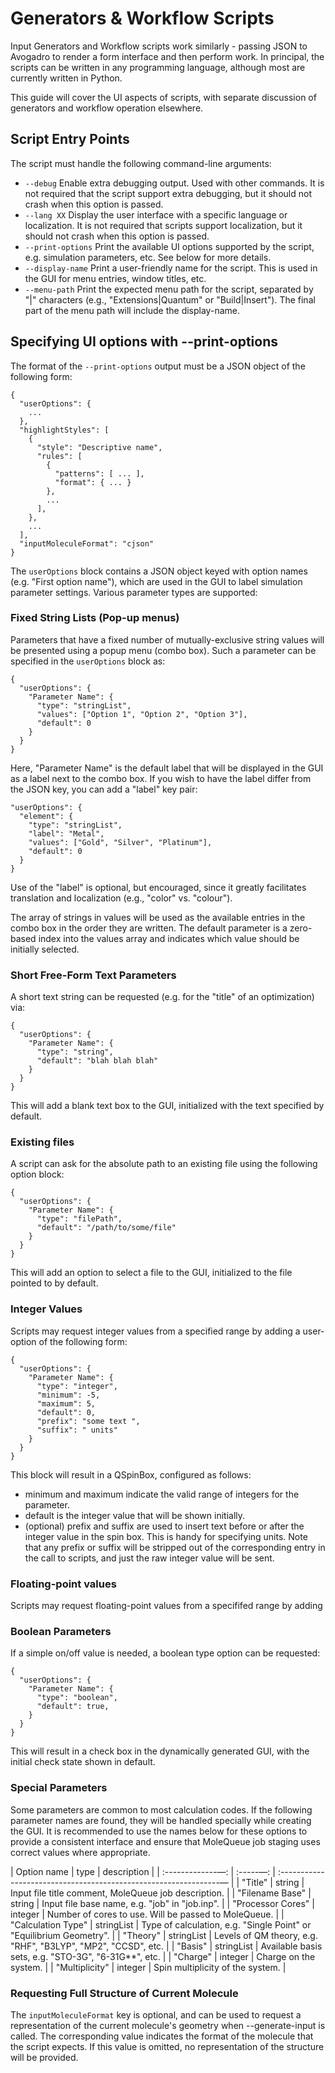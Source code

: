Generators & Workflow Scripts
=======

Input Generators and Workflow scripts work similarly - passing JSON to Avogadro to render a form interface and then perform work. In principal, the scripts can be written in any programming language, although most are currently written in Python.

This guide will cover the UI aspects of scripts, with separate discussion of generators and workflow operation elsewhere.

## Script Entry Points

The script must handle the following command-line arguments:

* `--debug` Enable extra debugging output. Used with other commands. It is not required that the script support extra debugging, but it should not crash when this option is passed.
* `--lang XX` Display the user interface with a specific language or localization. It is not required that scripts support localization, but it should not crash when this option is passed.
* `--print-options` Print the available UI options supported by the script, e.g. simulation parameters, etc. See below for more details.
* `--display-name` Print a user-friendly name for the script. This is used in the GUI for menu entries, window titles, etc.
* `--menu-path` Print the expected menu path for the script, separated by "|" characters (e.g., "Extensions|Quantum" or "Build|Insert"). The final part of the menu path will include the display-name.


## Specifying UI options with --print-options

The format of the `--print-options` output must be a JSON object of the following form:

```
{
  "userOptions": {
    ...
  },
  "highlightStyles": [
    {
      "style": "Descriptive name",
      "rules": [
        {
          "patterns": [ ... ],
          "format": { ... }
        },
        ...
      ],
    },
    ...
  ],
  "inputMoleculeFormat": "cjson"
}
```

The `userOptions` block contains a JSON object keyed with option names (e.g. "First option name"), which are used in the GUI to label simulation parameter settings. Various parameter types are supported:

### Fixed String Lists (Pop-up menus)

Parameters that have a fixed number of mutually-exclusive string values will be presented using a popup menu (combo box). Such a parameter can be specified in the `userOptions` block as:

```
{
  "userOptions": {
    "Parameter Name": {
      "type": "stringList",
      "values": ["Option 1", "Option 2", "Option 3"],
      "default": 0
    }
  }
}
```

Here, "Parameter Name" is the default label that will be displayed in the GUI as a label next to the combo box. If you wish to have the label differ from the JSON key, you can add a "label" key pair:

```
"userOptions": {
  "element": {
    "type": "stringList",
    "label": "Metal",
    "values": ["Gold", "Silver", "Platinum"],
    "default": 0
  }
}
```

Use of the "label" is optional, but encouraged, since it greatly facilitates translation and localization (e.g., "color" vs. "colour").

The array of strings in values will be used as the available entries in the combo box in the order they are written. The default parameter is a zero-based index into the values array and indicates which value should be initially selected.

### Short Free-Form Text Parameters

A short text string can be requested (e.g. for the "title" of an optimization) via:

```
{
  "userOptions": {
    "Parameter Name": {
      "type": "string",
      "default": "blah blah blah"
    }
  }
}
```

This will add a blank text box to the GUI, initialized with the text specified by default.

### Existing files

A script can ask for the absolute path to an existing file using the following option block:

```
{
  "userOptions": {
    "Parameter Name": {
      "type": "filePath",
      "default": "/path/to/some/file"
    }
  }
}
```

This will add an option to select a file to the GUI, initialized to the file pointed to by default.

### Integer Values

Scripts may request integer values from a specified range by adding a user-option of the following form:

```
{
  "userOptions": {
    "Parameter Name": {
      "type": "integer",
      "minimum": -5,
      "maximum": 5,
      "default": 0,
      "prefix": "some text ",
      "suffix": " units"
    }
  }
}
```

This block will result in a QSpinBox, configured as follows:

* minimum and maximum indicate the valid range of integers for the parameter.
* default is the integer value that will be shown initially.
* (optional) prefix and suffix are used to insert text before or after the integer value in the spin box. This is handy for specifying units. Note that any prefix or suffix will be stripped out of the corresponding entry in the call to scripts, and just the raw integer value will be sent.

### Floating-point values

Scripts may request floating-point values from a specififed range by adding

### Boolean Parameters

If a simple on/off value is needed, a boolean type option can be requested:

```
{
  "userOptions": {
    "Parameter Name": {
      "type": "boolean",
      "default": true,
    }
  }
}
```

This will result in a check box in the dynamically generated GUI, with the initial check state shown in default.



### Special Parameters

Some parameters are common to most calculation codes. If the following parameter names are found, they will be handled specially while creating the GUI. It is recommended to use the names below for these options to provide a consistent interface and ensure that MoleQueue job staging uses correct values where appropriate.

| Option name | type | description |
 | :-------------—: | :-----—: | :---------------------------------------------------------------— |
| "Title" | string | Input file title comment, MoleQueue job description. |
| "Filename Base" | string | Input file base name, e.g. "job" in "job.inp". |
| "Processor Cores" | integer | Number of cores to use. Will be passed to MoleQueue. |
| "Calculation Type" | stringList | Type of calculation, e.g. "Single Point" or "Equilibrium Geometry". |
| "Theory" | stringList | Levels of QM theory, e.g. "RHF", "B3LYP", "MP2", "CCSD", etc. |
| "Basis" | stringList | Available basis sets, e.g. "STO-3G", "6-31G**", etc. |
| "Charge" | integer | Charge on the system. |
| "Multiplicity" | integer | Spin multiplicity of the system. |



### Requesting Full Structure of Current Molecule

The `inputMoleculeFormat` key is optional, and can be used to request a representation of the current molecule's geometry when --generate-input is called. The corresponding value indicates the format of the molecule that the script expects. If this value is omitted, no representation of the structure will be provided.
